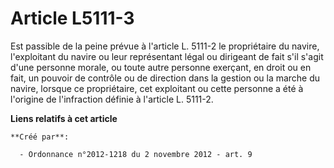 # Article L5111-3

Est  passible de la peine prévue à l'article L. 5111-2 le propriétaire du  navire, l'exploitant du navire ou leur
représentant légal ou dirigeant  de fait s'il s'agit d'une personne morale, ou toute autre personne  exerçant, en droit ou en
fait, un pouvoir de contrôle ou de direction  dans la gestion ou la marche du navire, lorsque ce propriétaire, cet
exploitant ou cette personne a été à l'origine de l'infraction définie à  l'article L. 5111-2.

**Liens relatifs à cet article**

	**Créé par**:

	  - Ordonnance n°2012-1218 du 2 novembre 2012 - art. 9
